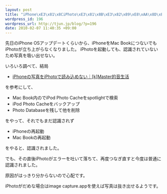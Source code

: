 ```yaml
--- 
layout: post
title: "iPhone\xE3\x81\x8CiPhoto\xE3\x81\x8B\xE3\x82\x89\xE8\xAA\x8D\xE8\xAD\x98\xE3\x81\x95\xE3\x82\x8C\xE3\x81\xAA\xE3\x81\x84"
wordpress_id: 196
wordpress_url: http://tjun.jp/blog/?p=196
date: 2010-02-07 11:40:35 +09:00
---
```

先日のiPhone OSアップデートくらいから、iPhoneをMac BookにつないでもiPhotoが立ち上がらなくなりました。
iPhotoを起動しても、認識されていないため写真を吸い出せない。


いろいろ調べて、結局
<ul>
	<li><a href="http://ameblo.jp/k-master/entry-10379832347.html">iPhoneの写真をiPhotoで読み込めない｜[k]Master的音生活</a></li>
</ul>


を参考にして、

<ul>
	<li>Mac Book内のでiPod Photo Cacheをspotlightで検索</li>
	<li>iPod Photo Cacheをバックアップ</li>
	<li>Photo Databaseを残して他を削除</li></ul>

をやって、それでもまだ認識されず

<ul>
	<li>iPhoneの再起動</li>
	<li>Mac Bookの再起動</li>
</ul>

をやると、認識されました。

でも、その直後iPhotoがエラーを吐いて落ちて、再度つなぎ直すと今度は普通に認識されました。

原因がはっきり分からないので心配です。

iPhotoがだめな場合はimage capture.appを使えば写真は抜き出せるようです。
